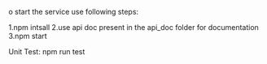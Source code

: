 o start the service use following steps:

1.npm intsall
2.use api doc present in the api_doc folder for documentation
3.npm start

Unit Test:
npm run test

